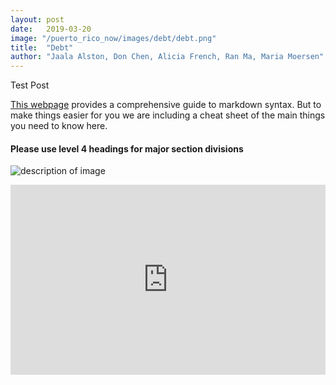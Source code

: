 ```yaml
---
layout: post
date:   2019-03-20
image: "/puerto_rico_now/images/debt/debt.png"
title:  "Debt"
author: "Jaala Alston, Don Chen, Alicia French, Ran Ma, Maria Moersen"
---
```

Test Post

[This webpage](https://guides.github.com/features/mastering-markdown/) provides a comprehensive guide to markdown syntax. But to make things easier for you we are including a cheat sheet of the main things you need to know here.  

#### Please use level 4 headings for major section divisions

![description of image](/puerto_rico_now/images/groupname/debt.png)

<div style="padding:60.25% 0 0 0;position:relative;"><iframe src="https://api.mapbox.com/styles/v1/al1616/cjuvre6br4e2r1gpj0egk3tga.html?fresh=true&title=true&access_token=pk.eyJ1IjoiYWwxNjE2IiwiYSI6ImNqc200ZXQ0YTBnOWE0NG54Ym45YnYybHgifQ.t9lM7oOjsxtKmQS_BGfbdg#12.0/18.428195/-66.103666/0" style="position:absolute;top:0;left:0;width:100%;height:100%;" frameborder="0"></iframe></div>
